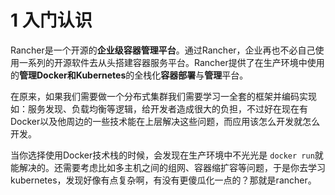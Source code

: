 # 1 入门认识

Rancher是一个开源的**企业级容器管理平台**。通过Rancher，企业再也不必自己使用一系列的开源软件去从头搭建容器服务平台。Rancher提供了在生产环境中使用的**管理Docker和Kubernetes**的全栈化**容器部署**与**管理**平台。

在原来，如果我们需要做一个分布式集群我们需要学习一全套的框架并编码实现如：服务发现、负载均衡等逻辑，给开发者造成很大的负担，不过好在现在有Docker以及他周边的一些技术能在上层解决这些问题，而应用该怎么开发就怎么开发。

当你选择使用Docker技术栈的时候，会发现在生产环境中不光光是 `docker run`就能解决的。还需要考虑比如多主机之间的组网、容器缩扩容等问题，于是你去学习kubernetes，发现好像有点复杂啊，有没有更傻瓜化一点的？那就是rancher。